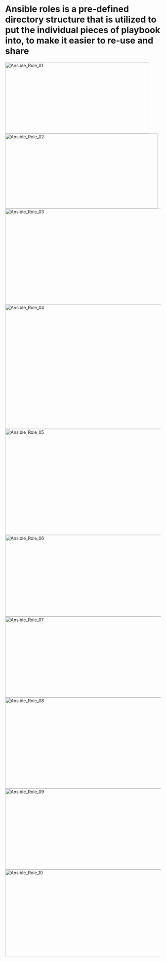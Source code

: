 # Ansible roles is a pre-defined directory structure that is utilized to put the individual pieces of playbook into, to make it easier to re-use and share #

<img width="466" height="231" alt="Ansible_Role_01" src="https://github.com/user-attachments/assets/3a363122-3af2-43c3-9735-dc20bd33217a" />
<img width="493" height="243" alt="Ansible_Role_02" src="https://github.com/user-attachments/assets/965c91bd-027e-47fb-9194-781e4b7e8c67" />
<img width="714" height="310" alt="Ansible_Role_03" src="https://github.com/user-attachments/assets/6b803db4-0ac3-4ba6-85e9-4a1f42d45d9e" />
<img width="728" height="404" alt="Ansible_Role_04" src="https://github.com/user-attachments/assets/3aad0f32-c73f-49b0-9d3b-0837d09a251b" />
<img width="715" height="343" alt="Ansible_Role_05" src="https://github.com/user-attachments/assets/18e1ac61-37af-42e8-92df-794166a3d0cc" />
<img width="721" height="264" alt="Ansible_Role_06" src="https://github.com/user-attachments/assets/fd760846-e918-4131-9980-d93263d21dae" />
<img width="695" height="262" alt="Ansible_Role_07" src="https://github.com/user-attachments/assets/01cdddcd-1892-450b-aa3b-9c528ce1f1e9" />
<img width="782" height="295" alt="Ansible_Role_08" src="https://github.com/user-attachments/assets/eeea395e-86d6-410f-a133-5d6ae63f1615" />
<img width="779" height="262" alt="Ansible_Role_09" src="https://github.com/user-attachments/assets/4b113d50-40d2-4346-90bb-5645358d41c7" />
<img width="787" height="284" alt="Ansible_Role_10" src="https://github.com/user-attachments/assets/476242fa-a5cc-441a-af8b-4d2ce479442f" />




